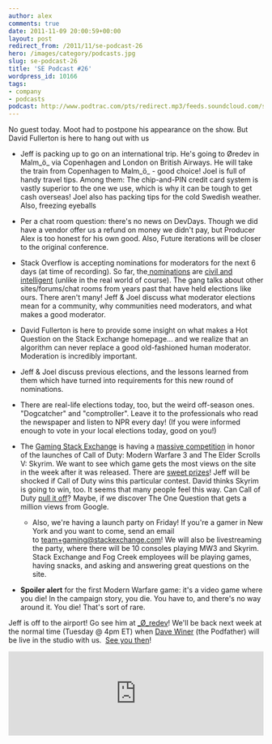 ```yaml
---
author: alex
comments: true
date: 2011-11-09 20:00:59+00:00
layout: post
redirect_from: /2011/11/se-podcast-26
hero: /images/category/podcasts.jpg
slug: se-podcast-26
title: 'SE Podcast #26'
wordpress_id: 10166
tags:
- company
- podcasts
podcast: http://www.podtrac.com/pts/redirect.mp3/feeds.soundcloud.com/stream/27577920-stack-exchange-stack-exchange-podcast-26.mp3
---
```


No guest today. Moot had to postpone his appearance on the show. But David Fullerton is here to hang out with us



	
  * Jeff is packing up to go on an international trip. He's going to Øredev in Malm_ö_ via Copenhagen and London on British Airways. He will take the train from Copenhagen to Malm_ö_ - good choice! Joel is full of handy travel tips. Among them: The chip-and-PIN credit card system is vastly superior to the one we use, which is why it can be tough to get cash overseas! Joel also has packing tips for the cold Swedish weather. Also, freezing eyeballs

	
  * Per a chat room question: there's no news on DevDays. Though we did have a vendor offer us a refund on money we didn't pay, but Producer Alex is too honest for his own good. Also, Future iterations will be closer to the original conference.

	
  * Stack Overflow is accepting nominations for moderators for the next 6 days (at time of recording). So far, the[ nominations](http://stackoverflow.com/election) are [civil and intelligent](https://twitter.com/#%21/Aurimas/status/133823246884798465) (unlike in the real world of course). The gang talks about other sites/forums/chat rooms from years past that have held elections like ours. There aren't many! Jeff & Joel discuss what moderator elections mean for a community, why communities need moderators, and what makes a good moderator.

	
  * David Fullerton is here to provide some insight on what makes a Hot Question on the Stack Exchange homepage... and we realize that an algorithm can never replace a good old-fashioned human moderator. Moderation is incredibly important.

	
  * Jeff & Joel discuss previous elections, and the lessons learned from them which have turned into requirements for this new round of nominations.

	
  * There are real-life elections today, too, but the weird off-season ones. "Dogcatcher" and "comptroller". Leave it to the professionals who read the newspaper and listen to NPR every day! (If you were informed enough to vote in your local elections today, good on you!)

	
  * The [Gaming Stack Exchange](http://gaming.stackexchange.com/) is having a [massive competition](http://skyrimvsmw3.com/) in honor of the launches of Call of Duty: Modern Warfare 3 and The Elder Scrolls V: Skyrim. We want to see which game gets the most views on the site in the week after it was released. There are [sweet prizes](http://skyrimvsmw3.com/prizes)! Jeff will be shocked if Call of Duty wins this particular contest. David thinks Skyrim is going to win, too. It seems that many people feel this way. Can Call of Duty [pull it off](http://blog.gaming.stackexchange.com/2011/11/does-modern-warfare-3-need-a-medic/)? Maybe, if we discover The One Question that gets a million views from Google.


	
    * Also, we're having a launch party on Friday! If you're a gamer in New York and you want to come, send an email to [team+gaming@stackexchange.com](mailto:team+gaming@stackexchange.com)! We will also be livestreaming the party, where there will be 10 consoles playing MW3 and Skyrim. Stack Exchange and Fog Creek employees will be playing games, having snacks, and asking and answering great questions on the site.


	
  * **Spoiler alert** for the first Modern Warfare game: it's a video game where you die! In the campaign story, you die. You have to, and there's no way around it. You die! That's sort of rare.


Jeff is off to the airport! Go see him at [_Ø_redev](http://oredev.org/2011)! We'll be back next week at the normal time (Tuesday @ 4pm ET) when [Dave Winer](http://dave.scripting.com/) (the Podfather) will be live in the studio with us.  [See you then](http://s.tk/livestream)!

<iframe width="100%" height="166" scrolling="no" frameborder="no" src="https://w.soundcloud.com/player/?url=https%3A//api.soundcloud.com/tracks/27577920&amp;color=ff5500&amp;auto_play=false&amp;hide_related=false&amp;show_comments=true&amp;show_user=true&amp;show_reposts=false"></iframe>
